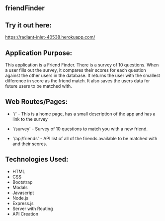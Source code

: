 ## friendFinder

## Try it out here:
https://radiant-inlet-40538.herokuapp.com/

## Application Purpose:
This application is a Friend Finder. There is a survey of 10 questions. When a user fills out the survey, it compares their scores for each question against the other users in the database. It returns the user with the smallest difference in score as the friend match. It also saves the users data for future users to be matched with.

## Web Routes/Pages:
* '/' - This is a home page, has a small description of the app and has a link to the survey

* '/survey' - Survey of 10 questions to match you with a new friend.

* '/api/friends' - API list of all of the friends available to be matched with and their scores.

## Technologies Used:
* HTML
* CSS
* Bootstrap
* Modals
* Javascript
* Node.js
* Express.js
* Server with Routing
* API Creation